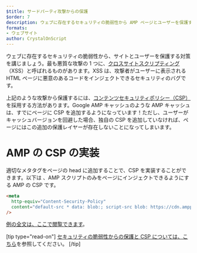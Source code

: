 ```yaml
---
$title: サードパーティ攻撃からの保護
$order: 7
description: ウェブに存在するセキュリティの脆弱性から AMP ページとユーザーを保護する対策を講じましょう
formats:
- ウェブサイト
author: CrystalOnScript
---
```


ウェブに存在するセキュリティの脆弱性から、サイトとユーザーを保護する対策を講じましょう。最も悪質な攻撃の 1 つに、[クロスサイトスクリプティング](https://www.google.com/about/appsecurity/learning/xss/)（XSS）と呼ばれるものがあります。XSS は、攻撃者がユーザーに表示される HTML ページに悪意のあるコードをインジェクトできるセキュリティのバグです。

上記のような攻撃から保護するには、[コンテンツセキュリティポリシー（CSP）](https://csp.withgoogle.com/docs/index.html)を採用する方法があります。Google AMP キャッシュのような AMP キャッシュは、すでにページに CSP を追加するようになっています！ただし、ユーザーがキャッシュバージョンを回避した場合、独自の CSP を追加していなければ、ページにはこの追加の保護レイヤーが存在しないことになってしまいます。

# AMP の CSP の実装

適切なメタタグをページの head に追加することで、CSP を実装することができます。以下は 、AMP スクリプトのみをページにインジェクトできるようにする AMP の CSP です。

```html
<meta
  http-equiv="Content-Security-Policy"
  content="default-src * data: blob:; script-src blob: https://cdn.ampproject.org/v0.js https://cdn.ampproject.org/v0/ https://cdn.ampproject.org/viewer/ https://cdn.ampproject.org/rtv/; object-src 'none'; style-src 'unsafe-inline' https://cdn.ampproject.org/rtv/ https://cdn.materialdesignicons.com https://cloud.typography.com https://fast.fonts.net https://fonts.googleapis.com https://maxcdn.bootstrapcdn.com https://p.typekit.net https://use.fontawesome.com https://use.typekit.net; report-uri https://csp-collector.appspot.com/csp/amp"
/>
```

[例の全文は、ここで閲覧できます](https://github.com/ampproject/amphtml/blob/master/examples/csp.amp.html)。

[tip type="read-on"] [セキュリティの脆弱性からの保護と CSP については、こちら](https://developer.mozilla.org/en-US/docs/Web/HTTP/CSP)を参照してください。 [/tip]
